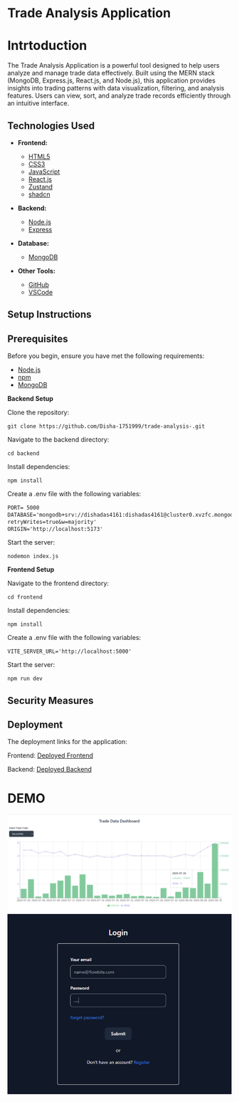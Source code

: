# Trade Analysis Application


# Intrtoduction

 The Trade Analysis Application is a powerful tool designed to help users analyze and manage trade data effectively. Built using the MERN stack (MongoDB, Express.js, React.js, and Node.js), this application provides insights into trading patterns with data visualization, filtering, and analysis features. Users can view, sort, and analyze trade records efficiently through an intuitive interface.




## Technologies Used

- **Frontend:**
  - [HTML5](https://developer.mozilla.org/en-US/docs/Web/Guide/HTML/HTML5)
  - [CSS3](https://developer.mozilla.org/en-US/docs/Web/CSS)
  - [JavaScript](https://developer.mozilla.org/en-US/docs/Web/JavaScript)
  - [React.js](https://reactjs.org/)
  - [Zustand](https://zustand-demo.pmnd.rs/)
  - [shadcn](https://ui.shadcn.com/)

- **Backend:**
  - [Node.js](https://nodejs.org/)
  - [Express](https://expressjs.com/)

- **Database:**
  - [MongoDB](https://www.mongodb.com/)

- **Other Tools:**
  - [GitHub](https://github.com/)
  - [VSCode](https://code.visualstudio.com/)



## Setup Instructions

## Prerequisites

Before you begin, ensure you have met the following requirements:

- [Node.js](https://nodejs.org/) 
- [npm](https://www.npmjs.com/) 
- [MongoDB](https://www.mongodb.com/) 

**Backend Setup**

Clone the repository:
```
git clone https://github.com/Disha-1751999/trade-analysis-.git
```

Navigate to the backend directory:
```
cd backend
```

Install dependencies:
```
npm install
```

Create a .env file with the following variables:
```
PORT= 5000
DATABASE='mongodb+srv://dishadas4161:dishadas4161@cluster0.xvzfc.mongodb.net/trade?retryWrites=true&w=majority'
ORIGIN='http://localhost:5173'

```

Start the server:
```
nodemon index.js
```


**Frontend Setup**

Navigate to the frontend directory:
```
cd frontend
```

Install dependencies:
```
npm install
```

Create a .env file with the following variables:
```
VITE_SERVER_URL='http://localhost:5000'

```

Start the server:
```
npm run dev
```

## Security Measures



## Deployment

The deployment links for the application:

Frontend: [Deployed Frontend](https://trade-analysis-application-client.vercel.app)

Backend: [Deployed Backend](https://github.com/Disha-1751999/trade-analysis-/blob/main/client/public/table.PNG)



# DEMO


![chart](https://github.com/Disha-1751999/trade-analysis-/blob/main/client/public/chart.PNG)
![table](https://github.com/Disha-1751999/task-manager-/blob/main/client/public/asset/login.PNG)



    
